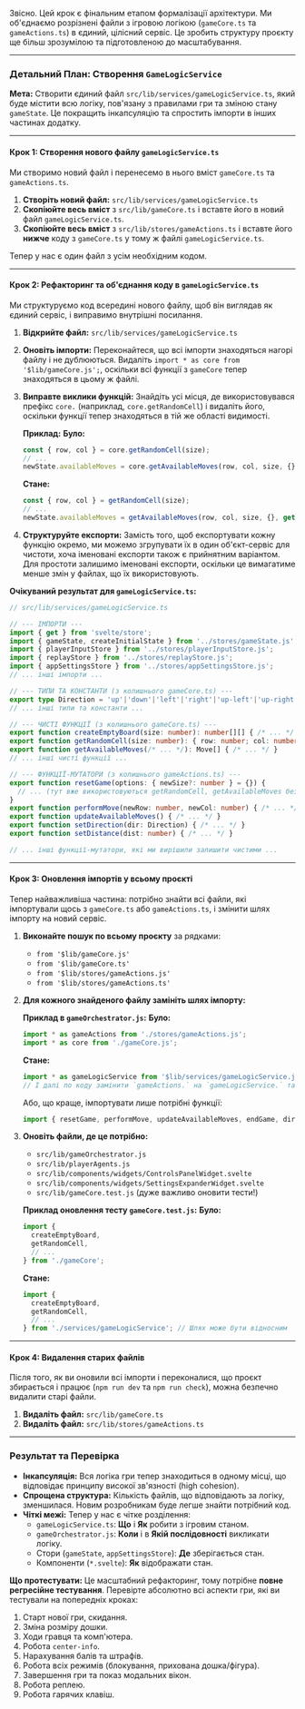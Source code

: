 Звісно. Цей крок є фінальним етапом формалізації архітектури. Ми об'єднаємо розрізнені файли з ігровою логікою (`gameCore.ts` та `gameActions.ts`) в єдиний, цілісний сервіс. Це зробить структуру проєкту ще більш зрозумілою та підготовленою до масштабування.

---

### Детальний План: Створення `GameLogicService`

**Мета:** Створити єдиний файл `src/lib/services/gameLogicService.ts`, який буде містити всю логіку, пов'язану з правилами гри та зміною стану `gameState`. Це покращить інкапсуляцію та спростить імпорти в інших частинах додатку.

---

#### Крок 1: Створення нового файлу `gameLogicService.ts`

Ми створимо новий файл і перенесемо в нього вміст `gameCore.ts` та `gameActions.ts`.

1.  **Створіть новий файл:** `src/lib/services/gameLogicService.ts`
2.  **Скопіюйте весь вміст** з `src/lib/gameCore.ts` і вставте його в новий файл `gameLogicService.ts`.
3.  **Скопіюйте весь вміст** з `src/lib/stores/gameActions.ts` і вставте його **нижче** коду з `gameCore.ts` у тому ж файлі `gameLogicService.ts`.

Тепер у нас є один файл з усім необхідним кодом.

---

#### Крок 2: Рефакторинг та об'єднання коду в `gameLogicService.ts`

Ми структуруємо код всередині нового файлу, щоб він виглядав як єдиний сервіс, і виправимо внутрішні посилання.

1.  **Відкрийте файл:** `src/lib/services/gameLogicService.ts`
2.  **Оновіть імпорти:** Переконайтеся, що всі імпорти знаходяться нагорі файлу і не дублюються. Видаліть `import * as core from '$lib/gameCore.js';`, оскільки всі функції з `gameCore` тепер знаходяться в цьому ж файлі.
3.  **Виправте виклики функцій:** Знайдіть усі місця, де використовувався префікс `core.` (наприклад, `core.getRandomCell`) і видаліть його, оскільки функції тепер знаходяться в тій же області видимості.

    **Приклад:**
    **Було:**
    ```typescript
    const { row, col } = core.getRandomCell(size);
    // ...
    newState.availableMoves = core.getAvailableMoves(row, col, size, {}, get(appSettingsStore).blockOnVisitCount);
    ```
    **Стане:**
    ```typescript
    const { row, col } = getRandomCell(size);
    // ...
    newState.availableMoves = getAvailableMoves(row, col, size, {}, get(appSettingsStore).blockOnVisitCount);
    ```

4.  **Структуруйте експорти:** Замість того, щоб експортувати кожну функцію окремо, ми можемо згрупувати їх в один об'єкт-сервіс для чистоти, хоча іменовані експорти також є прийнятним варіантом. Для простоти залишимо іменовані експорти, оскільки це вимагатиме менше змін у файлах, що їх використовують.

**Очікуваний результат для `gameLogicService.ts`:**
```typescript
// src/lib/services/gameLogicService.ts

// --- ІМПОРТИ ---
import { get } from 'svelte/store';
import { gameState, createInitialState } from '../stores/gameState.js';
import { playerInputStore } from '../stores/playerInputStore.js';
import { replayStore } from '../stores/replayStore.js';
import { appSettingsStore } from '../stores/appSettingsStore.js';
// ... інші імпорти ...

// --- ТИПИ ТА КОНСТАНТИ (з колишнього gameCore.ts) ---
export type Direction = 'up'|'down'|'left'|'right'|'up-left'|'up-right'|'down-left'|'down-right';
// ... інші типи та константи ...

// --- ЧИСТІ ФУНКЦІЇ (з колишнього gameCore.ts) ---
export function createEmptyBoard(size: number): number[][] { /* ... */ }
export function getRandomCell(size: number): { row: number; col: number } { /* ... */ }
export function getAvailableMoves(/* ... */): Move[] { /* ... */ }
// ... інші чисті функції ...

// --- ФУНКЦІЇ-МУТАТОРИ (з колишнього gameActions.ts) ---
export function resetGame(options: { newSize?: number } = {}) {
  // ... (тут вже використовуються getRandomCell, getAvailableMoves без префікса `core.`)
}
export function performMove(newRow: number, newCol: number) { /* ... */ }
export function updateAvailableMoves() { /* ... */ }
export function setDirection(dir: Direction) { /* ... */ }
export function setDistance(dist: number) { /* ... */ }

// ... інші функції-мутатори, які ми вирішили залишити чистими ...
```

---

#### Крок 3: Оновлення імпортів у всьому проєкті

Тепер найважливіша частина: потрібно знайти всі файли, які імпортували щось з `gameCore.ts` або `gameActions.ts`, і змінити шлях імпорту на новий сервіс.

1.  **Виконайте пошук по всьому проєкту** за рядками:
    *   `from '$lib/gameCore.js'`
    *   `from '$lib/gameCore.ts'`
    *   `from '$lib/stores/gameActions.js'`
    *   `from '$lib/stores/gameActions.ts'`

2.  **Для кожного знайденого файлу замініть шлях імпорту:**

    **Приклад в `gameOrchestrator.js`:**
    **Було:**
    ```javascript
    import * as gameActions from './stores/gameActions.js';
    import * as core from './gameCore.js';
    ```
    **Стане:**
    ```javascript
    import * as gameLogicService from '$lib/services/gameLogicService.js';
    // І далі по коду замінити `gameActions.` на `gameLogicService.` та `core.` на `gameLogicService.`
    ```
    Або, що краще, імпортувати лише потрібні функції:
    ```javascript
    import { resetGame, performMove, updateAvailableMoves, endGame, dirMap, oppositeDirections, calculateFinalScore } from '$lib/services/gameLogicService.js';
    ```

3.  **Оновіть файли, де це потрібно:**
    *   `src/lib/gameOrchestrator.js`
    *   `src/lib/playerAgents.js`
    *   `src/lib/components/widgets/ControlsPanelWidget.svelte`
    *   `src/lib/components/widgets/SettingsExpanderWidget.svelte`
    *   `src/lib/gameCore.test.js` (дуже важливо оновити тести!)

    **Приклад оновлення тесту `gameCore.test.js`:**
    **Було:**
    ```javascript
    import {
      createEmptyBoard,
      getRandomCell,
      // ...
    } from './gameCore';
    ```
    **Стане:**
    ```javascript
    import {
      createEmptyBoard,
      getRandomCell,
      // ...
    } from './services/gameLogicService'; // Шлях може бути відносним
    ```

---

#### Крок 4: Видалення старих файлів

Після того, як ви оновили всі імпорти і переконалися, що проєкт збирається і працює (`npm run dev` та `npm run check`), можна безпечно видалити старі файли.

1.  **Видаліть файл:** `src/lib/gameCore.ts`
2.  **Видаліть файл:** `src/lib/stores/gameActions.ts`

---

### Результат та Перевірка

-   **Інкапсуляція:** Вся логіка гри тепер знаходиться в одному місці, що відповідає принципу високої зв'язності (high cohesion).
-   **Спрощена структура:** Кількість файлів, що відповідають за логіку, зменшилася. Новим розробникам буде легше знайти потрібний код.
-   **Чіткі межі:** Тепер у нас є чітке розділення:
    *   `gameLogicService.ts`: **Що** і **Як** робити з ігровим станом.
    *   `gameOrchestrator.js`: **Коли** і в **Якій послідовності** викликати логіку.
    *   Стори (`gameState`, `appSettingsStore`): **Де** зберігається стан.
    *   Компоненти (`*.svelte`): **Як** відображати стан.

**Що протестувати:**
Це масштабний рефакторинг, тому потрібне **повне регресійне тестування**. Перевірте абсолютно всі аспекти гри, які ви тестували на попередніх кроках:
1.  Старт нової гри, скидання.
2.  Зміна розміру дошки.
3.  Ходи гравця та комп'ютера.
4.  Робота `center-info`.
5.  Нарахування балів та штрафів.
6.  Робота всіх режимів (блокування, прихована дошка/фігура).
7.  Завершення гри та показ модальних вікон.
8.  Робота реплею.
9.  Робота гарячих клавіш.
